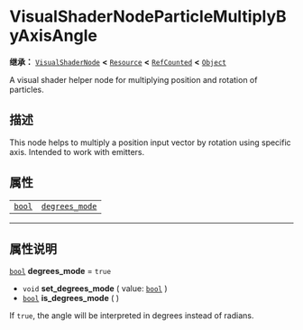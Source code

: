<!-- ⚠ 请勿编辑本文件 ⚠ -->
<!-- 本文档使用脚本从 WeDot 引擎源码仓库生成。 -->
<!-- 生成脚本：https://github.com/WeDot-Engine/WeDot/tree/4.3/doc/tools/make_md.py； -->
<!-- 原文件：https://github.com/WeDot-Engine/WeDot/tree/4.3/doc/classes/VisualShaderNodeParticleMultiplyByAxisAngle.xml。 -->

<div id="_class_visualshadernodeparticlemultiplybyaxisangle"></div>

# VisualShaderNodeParticleMultiplyByAxisAngle

**继承：** [`VisualShaderNode`](class_visualshadernode.md) **<** [`Resource`](class_resource.md) **<** [`RefCounted`](class_refcounted.md) **<** [`Object`](class_object.md)

A visual shader helper node for multiplying position and rotation of particles.

## 描述

This node helps to multiply a position input vector by rotation using specific axis. Intended to work with emitters.

## 属性

|||
|:-:|:--|
| [`bool`](class_bool.md) | [`degrees_mode`](class_visualshadernodeparticlemultiplybyaxisangle.md#class_visualshadernodeparticlemultiplybyaxisangle_property_degrees_mode) | ``true`` |

<!-- rst-class:: classref-section-separator -->

---

## 属性说明

<div id="_class_visualshadernodeparticlemultiplybyaxisangle_property_degrees_mode"></div>

[`bool`](class_bool.md) **degrees_mode** = ``true`` <div id="class_visualshadernodeparticlemultiplybyaxisangle_property_degrees_mode"></div>

- `void` **set_degrees_mode** ( value: [`bool`](class_bool.md) )
- [`bool`](class_bool.md) **is_degrees_mode** ( )

If `true`, the angle will be interpreted in degrees instead of radians.

[^virtual]: 本方法通常需要用户覆盖才能生效。
[^const]: 本方法无副作用，不会修改该实例的任何成员变量。
[^vararg]: 本方法除了能接受在此处描述的参数外，还能够继续接受任意数量的参数。
[^constructor]: 本方法用于构造某个类型。
[^static]: 调用本方法无需实例，可直接使用类名进行调用。
[^operator]: 本方法描述的是使用本类型作为左操作数的有效运算符。
[^bitfield]: 这个值是由下列位标志构成位掩码的整数。
[^void]: 无返回值。
